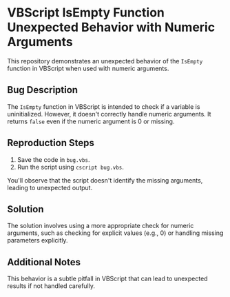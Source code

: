 # VBScript IsEmpty Function Unexpected Behavior with Numeric Arguments

This repository demonstrates an unexpected behavior of the `IsEmpty` function in VBScript when used with numeric arguments.

## Bug Description

The `IsEmpty` function in VBScript is intended to check if a variable is uninitialized. However, it doesn't correctly handle numeric arguments.  It returns `false` even if the numeric argument is 0 or missing.

## Reproduction Steps

1.  Save the code in `bug.vbs`.
2.  Run the script using `cscript bug.vbs`.

You'll observe that the script doesn't identify the missing arguments, leading to unexpected output.

## Solution

The solution involves using a more appropriate check for numeric arguments, such as checking for explicit values (e.g., 0) or handling missing parameters explicitly.

## Additional Notes

This behavior is a subtle pitfall in VBScript that can lead to unexpected results if not handled carefully.